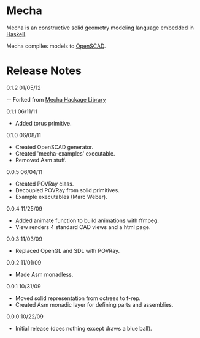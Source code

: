 # Mecha

Mecha is an constructive solid geometry modeling language embedded in [Haskell](http://haskell.org/).

Mecha compiles models to [OpenSCAD](http://openscad.org/).

# Release Notes

0.1.2    01/05/12

-- Forked from [Mecha Hackage Library](http://hackage.haskell.org/package/mecha)

0.1.1    06/11/11

- Added torus primitive.

0.1.0    06/08/11

- Created OpenSCAD generator.
- Created 'mecha-examples' executable.
- Removed Asm stuff.

0.0.5    06/04/11

- Created POVRay class.
- Decoupled POVRay from solid primitives.
- Example executables (Marc Weber).

0.0.4    11/25/09

- Added animate function to build animations with ffmpeg.
- View renders 4 standard CAD views and a html page.

0.0.3    11/03/09

- Replaced OpenGL and SDL with POVRay. 

0.0.2    11/01/09

- Made Asm monadless.

0.0.1    10/31/09

- Moved solid representation from octrees to f-rep.
- Created Asm monadic layer for defining parts and assemblies.

0.0.0    10/22/09

- Initial release (does nothing except draws a blue ball).

